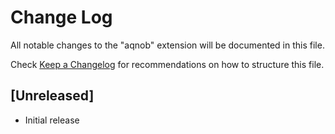 # Change Log
All notable changes to the "aqnob" extension will be documented in this file.

Check [Keep a Changelog](http://keepachangelog.com/) for recommendations on how to structure this file.

## [Unreleased]
- Initial release
